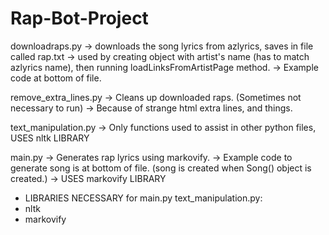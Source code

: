 # Rap-Bot-Project

downloadraps.py
-> downloads the song lyrics from azlyrics, saves in file called rap.txt
-> used by creating object with artist's name (has to match azlyrics name), then running loadLinksFromArtistPage method.
-> Example code at bottom of file.

remove_extra_lines.py
-> Cleans up downloaded raps. (Sometimes not necessary to run)
-> Because of strange html extra lines, and things.

text_manipulation.py
-> Only functions used to assist in other python files, USES nltk LIBRARY

main.py
-> Generates rap lyrics using markovify.
-> Example code to generate song is at bottom of file. (song is created when Song() object is created.)
-> USES markovify LIBRARY

- LIBRARIES NECESSARY for main.py text_manipulation.py:
- nltk
- markovify
